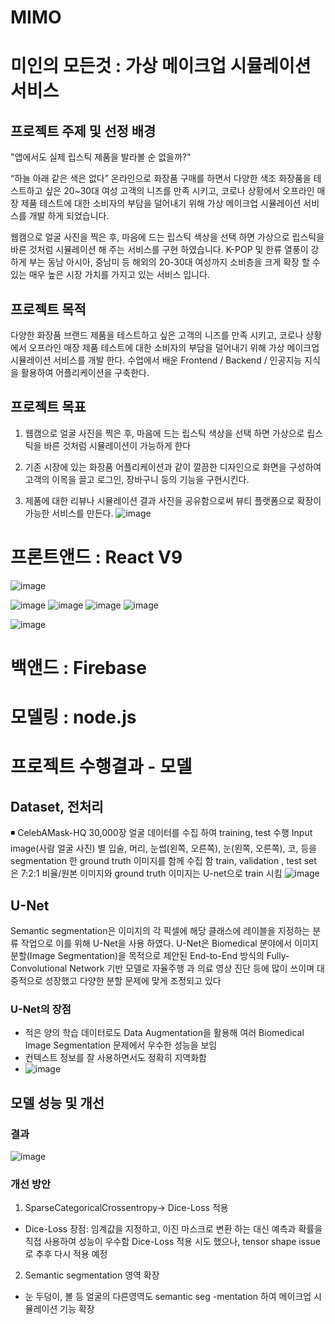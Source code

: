 # MIMO 
# 미인의 모든것 : 가상 메이크업 시뮬레이션 서비스

## 프로젝트 주제 및 선정 배경
"앱에서도 실제 립스틱 제품을 발라볼 순 없을까?"

“하늘 아래 같은 색은 없다” 온라인으로 화장품 구매를 하면서 다양한 색조 화장품을 테스트하고 싶은 20~30대 여성 고객의 니즈를 만족 시키고,  코로나 상황에서 오프라인 매장 제품 테스트에 대한 소비자의 부담을 덜어내기 위해 가상 메이크업 시뮬레이션 서비스를 개발 하게 되었습니다.

웹캠으로 얼굴 사진을 찍은 후, 마음에 드는 립스틱 색상을 선택 하면 가상으로 립스틱을 바른 것처럼 시뮬레이션 해 주는 서비스를 구현 하였습니다. K-POP 및 한류 열풍이 강하게 부는 동남 아시아, 중남미 등 해외의 20-30대 여성까지 소비층을 크게 확장 할 수 있는 매우 높은 시장 가치를 가지고 있는 서비스 입니다.

## 프로젝트 목적
다양한 화장품 브랜드 제품을 테스트하고 싶은 고객의 니즈를 만족 시키고,  코로나 상황에서 오프라인 매장 제품 테스트에 대한 소비자의 부담을 덜어내기 위해 가상 메이크업 시뮬레이션 서비스를 개발 한다. 수업에서 배운 Frontend / Backend / 인공지능 지식을 활용하여 어플리케이션을 구축한다.  


## 프로젝트 목표
1.  웹캠으로 얼굴 사진을 찍은 후, 마음에 드는 립스틱 색상을 선택 하면 가상으로 립스틱을 바른 것처럼 시뮬레이션이 가능하게 한다

2.  기존 시장에 있는 화장품 어플리케이션과 같이 깔끔한 디자인으로 화면을 구성하여 고객의 이목을 끌고 로그인, 장바구니 등의 기능을 구현시킨다. 

3. 제품에 대한 리뷰나 시뮬레이션 결과 사진을 공유함으로써  뷰티 플랫폼으로 확장이 가능한 서비스를 만든다.
![image](https://user-images.githubusercontent.com/97416996/161694455-6ef6535b-04b8-4d4e-bd21-cc993d1cb000.png)


# 프론트앤드 : React V9
![image](https://user-images.githubusercontent.com/97416996/161698534-681484a6-ccbf-44f2-9d12-96481eb81b57.png)

![image](https://user-images.githubusercontent.com/97416996/161698270-5f19cde4-02c7-4a69-9016-3cbf0ca2e0a3.png)
![image](https://user-images.githubusercontent.com/97416996/161698337-076555e2-a7b2-4d5e-afc7-ca45d27f9125.png)
![image](https://user-images.githubusercontent.com/97416996/161698404-d3b714ba-9a55-4d10-aa21-4e79eecd8a83.png)
![image](https://user-images.githubusercontent.com/97416996/161698483-8079131a-7b71-4222-bcbf-a04a8c3368ae.png)

![image](https://user-images.githubusercontent.com/97416996/161698294-a5fe875f-9a9d-4af6-bd6c-f606142fc40f.png)

# 백앤드 : Firebase
# 모델링 : node.js

# 프로젝트 수행결과 - 모델
## Dataset, 전처리

◾ CelebAMask-HQ 30,000장 얼굴 데이터를 수집 하여 training, test 수행
Input image(사람 얼굴 사진) 별 입술, 머리, 눈썹(왼쪽, 오른쪽), 눈(왼쪽, 오른쪽), 코, 등을 segmentation 한 ground truth 이미지를 함께 수집 함
train, validation , test set 은 7:2:1 비율/원본 이미지와 ground truth 이미지는 U-net으로 train 시킴
![image](https://user-images.githubusercontent.com/97416996/161695063-d12694f0-863b-48a5-9fdb-6cccabf81656.png)


## U-Net
Semantic segmentation은 이미지의 각 픽셀에 해당 클래스에 레이블을 지정하는 분류 작업으로 이를 위해 U-Net을 사용 하였다. U-Net은 Biomedical 분야에서 이미지 분할(Image Segmentation)을 목적으로 제안된 End-to-End 방식의 Fully-Convolutional Network 기반 모델로 자율주행 과 의료 영상 진단 등에 많이 쓰이며 대중적으로 성장했고 다양한 분할 문제에 맞게 조정되고 있다

### U-Net의 장점
* 적은 양의 학습 데이터로도 Data Augmentation을 활용해 여러 Biomedical Image Segmentation 문제에서 우수한 성능을 보임
* 컨텍스트 정보를 잘 사용하면서도 정확히 지역화함
* ![image](https://user-images.githubusercontent.com/97416996/161695249-947c5629-8819-48f8-8bbc-c864ad85bd4e.png)

## 모델 성능 및 개선
### 결과
![image](https://user-images.githubusercontent.com/97416996/161695433-57a140f5-86c6-4437-8122-fcb15e943cbd.png)

### 개선 방안
1. SparseCategoricalCrossentropy→ Dice-Loss 적용
* Dice-Loss 장점: 
임계값을 지정하고, 이진 마스크로 변환 하는 대신 예측과 확률을 직접 사용하여 성능이 우수함 
Dice-Loss 적용 시도 했으나, tensor shape issue로 추후 다시 적용 예정

2. Semantic segmentation 영역 확장 
* 눈 두덩이, 볼 등 얼굴의 다른영역도 semantic seg -mentation 하여 메이크업 시뮬레이션 기능 확장 
 

